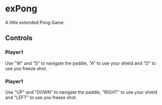 # exPong
A little extended Pong Game.

## Controls
### Player1
Use "W" and "S" to navigate the paddle, "A" to use your shield and "D" to use you freeze shot.

### Player1
Use "UP" and "DOWN" to navigate the paddle, "RIGHT" to use your shield and "LEFT" to use you freeze shot.
